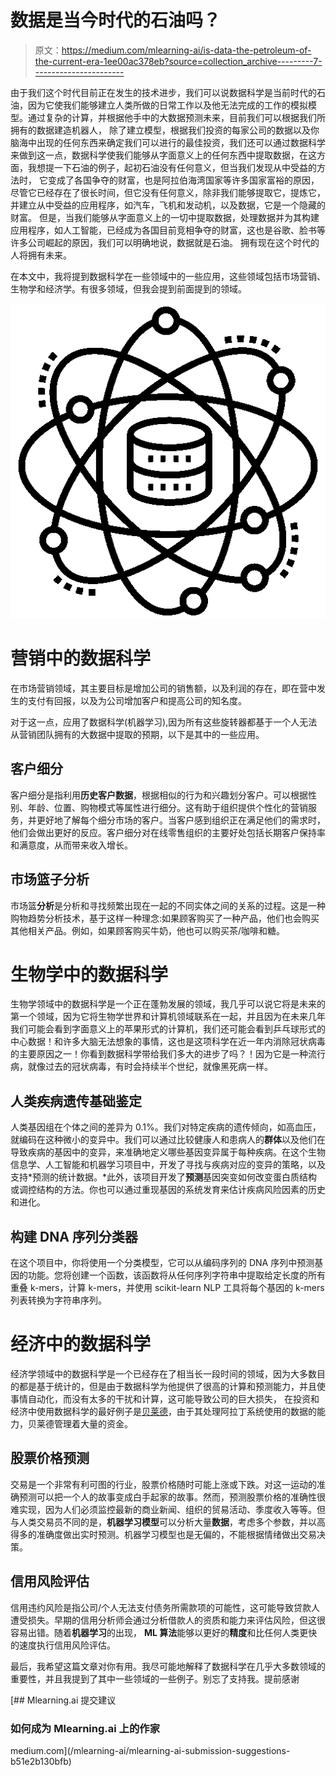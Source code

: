 # 数据是当今时代的石油吗？

> 原文：<https://medium.com/mlearning-ai/is-data-the-petroleum-of-the-current-era-1ee00ac378eb?source=collection_archive---------7----------------------->

由于我们这个时代目前正在发生的技术进步，我们可以说数据科学是当前时代的石油，因为它使我们能够建立人类所做的日常工作以及他无法完成的工作的模拟模型。通过复杂的计算，并根据他手中的大数据预测未来，目前我们可以根据我们所拥有的数据建造机器人， 除了建立模型，根据我们投资的每家公司的数据以及你脑海中出现的任何东西来确定我们可以进行的最佳投资，我们还可以通过数据科学来做到这一点，数据科学使我们能够从字面意义上的任何东西中提取数据，在这方面，我想提一下石油的例子，起初石油没有任何意义，但当我们发现从中受益的方法时， 它变成了各国争夺的财富，也是阿拉伯海湾国家等许多国家富裕的原因，尽管它已经存在了很长时间，但它没有任何意义，除非我们能够提取它，提炼它，并建立从中受益的应用程序，如汽车，飞机和发动机，以及数据，它是一个隐藏的财富。 但是，当我们能够从字面意义上的一切中提取数据，处理数据并为其构建应用程序，如人工智能，已经成为各国目前竞相争夺的财富，这也是谷歌、脸书等许多公司崛起的原因，我们可以明确地说，数据就是石油。 拥有现在这个时代的人将拥有未来。

在本文中，我将提到数据科学在一些领域中的一些应用，这些领域包括市场营销、生物学和经济学。有很多领域，但我会提到前面提到的领域。

![](img/18c1d2fdfa19ee666b0a0181f53ceb5f.png)

# 营销中的数据科学

在市场营销领域，其主要目标是增加公司的销售额，以及利润的存在，即在营中发生的支付有回报，以及为公司增加客户和提高公司的知名度。

对于这一点，应用了数据科学(机器学习),因为所有这些旋转器都基于一个人无法从营销团队拥有的大数据中提取的预期，以下是其中的一些应用。

## 客户细分

客户细分是指利用**历史客户数据**，根据相似的行为和兴趣划分客户。可以根据性别、年龄、位置、购物模式等属性进行细分。这有助于组织提供个性化的营销服务，并更好地了解每个细分市场的客户。当客户感到组织正在满足他们的需求时，他们会做出更好的反应。客户细分对在线零售组织的主要好处包括长期客户保持率和满意度，从而带来收入增长。

## 市场篮子分析

市场篮**分析**是分析和寻找频繁出现在一起的不同实体之间的关系的过程。这是一种购物趋势分析技术，基于这样一种理念:如果顾客购买了一种产品，他们也会购买其他相关产品。例如，如果顾客购买牛奶，他也可以购买茶/咖啡和糖。

# 生物学中的数据科学

生物学领域中的数据科学是一个正在蓬勃发展的领域，我几乎可以说它将是未来的第一个领域，因为它将生物学世界和计算机领域联系在一起，并且因为在未来几年我们可能会看到字面意义上的苹果形式的计算机，我们还可能会看到乒乓球形式的中心数据！和许多大脑无法想象的事情，这也是这项科学在近一年内消除冠状病毒的主要原因之一！你看到数据科学带给我们多大的进步了吗？！因为它是一种流行病，就像过去的冠状病毒，有时会持续半个世纪，就像黑死病一样。

## 人类疾病遗传基础鉴定

人类基因组在个体之间的差异为 0.1%。我们对特定疾病的遗传倾向，如高血压，就编码在这种微小的变异中。我们可以通过比较健康人和患病人的**群体**以及他们在导致疾病的基因中的变异，来准确地定义哪些基因变异属于每种疾病。在这个生物信息学、人工智能和机器学习项目中，开发了寻找与疾病对应的变异的策略，以及支持*预测的统计数据。*此外，该项目开发了**预测**基因突变如何改变蛋白质结构或调控结构的方法。你也可以通过重现基因的系统发育来估计疾病风险因素的历史和进化。

## 构建 DNA 序列分类器

在这个项目中，你将使用一个分类模型，它可以从编码序列的 DNA 序列中预测基因的功能。您将创建一个函数，该函数将从任何序列字符串中提取给定长度的所有重叠 k-mers，计算 k-mers，并使用 scikit-learn NLP 工具将每个基因的 k-mers 列表转换为字符串序列。

# 经济中的数据科学

经济学领域中的数据科学是一个已经存在了相当长一段时间的领域，因为大多数目的都是基于统计的，但是由于数据科学为他提供了很高的计算和预测能力，并且使事情自动化，而没有太多的干扰和计算，这可能导致公司的巨大损失， 在投资和经济中使用数据科学的最好例子是[贝莱德](https://en.wikipedia.org/wiki/BlackRock)，由于其处理阿拉丁系统使用的数据的能力，贝莱德管理着大量的资金。

## 股票价格预测

交易是一个非常有利可图的行业，股票价格随时可能上涨或下跌。对这一运动的准确预测可以把一个人的故事变成白手起家的故事。然而，预测股票价格的准确性很难实现，因为人们必须监控最新的商业新闻、组织的贸易活动、季度收入等等。但与人类交易员不同的是，**机器学习模型**可以分析大量**数据**，考虑多个参数，并以高得多的准确度做出实时预测。机器学习模型也是无偏的，不能根据情绪做出交易决策。

## 信用风险评估

信用违约风险是指公司/个人无法支付债务所需款项的可能性，这可能导致贷款人遭受损失。早期的信用分析师会通过分析借款人的资质和能力来评估风险，但这很容易出错。随着**机器学习**的出现， **ML 算法**能够以更好的**精度**和比任何人类更快的速度执行信用风险评估。

最后，我希望这篇文章对你有用。我尽可能地解释了数据科学在几乎大多数领域的重要性，并且我提到了其中一些领域的一些例子。别忘了支持我。提前感谢

[](/mlearning-ai/mlearning-ai-submission-suggestions-b51e2b130bfb) [## Mlearning.ai 提交建议

### 如何成为 Mlearning.ai 上的作家

medium.com](/mlearning-ai/mlearning-ai-submission-suggestions-b51e2b130bfb)